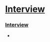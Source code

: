 # [Interview](#Interview)  


### [Interview](https://github.com/CyC2018/CS-Notes)  
  - [ ](技术面试必备基础知识、Leetcode、计算机操作系统、计算机网络、系统设计、Java、Python、C++)   
